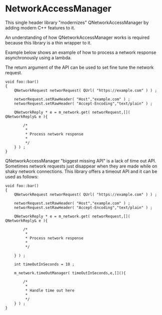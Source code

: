 NetworkAccessManager
====================

This single header library "modernizes" QNetworkAccessManager by
adding modern C++ features to it.

An understanding of how QNetworkAccessManager works is required because
this library is a thin wrapper to it.

Example below shows an example of how to process a network response asynchronously
using a lambda.

The return argument of the API can be used to set fine tune the network request.

```
void foo::bar()
{
	QNetworkRequest networRequest( QUrl( "https://example.com" ) ) ;

	networRequest.setRawHeader( "Host","example.com" ) ;
	networRequest.setRawHeader( "Accept-Encoding","text/plain" ) ;

	QNetworkReply * e = m_network.get( networRequest,[]( QNetworkReply& e ){

		/*
		 *
		 * Process network response
		 *
		 */
	} ) ;
}

```

QNetworkAccessManager "biggest missing API" is a lack of time out API. Sometimes network requests
just disappear when they are made while on shaky network connections. This library offers a timeout API
and it can be used as follows:

```
void foo::bar()
{
	QNetworkRequest networRequest( QUrl( "https://example.com" ) ) ;

	networRequest.setRawHeader( "Host","example.com" ) ;
	networRequest.setRawHeader( "Accept-Encoding","text/plain" ) ;

	QNetworkReply * e = m_network.get( networRequest,[]( QNetworkReply& e ){

		/*
		 *
		 * Process network response
		 *
		 */

	} ) ;

	int timeOutInSeconds = 10 ;

	m_network.timeOutManager( timeOutInSeconds,e,[](){

		/*
		 *
		 * Handle time out here
		 *
		 */
	} ) ;
}

```
